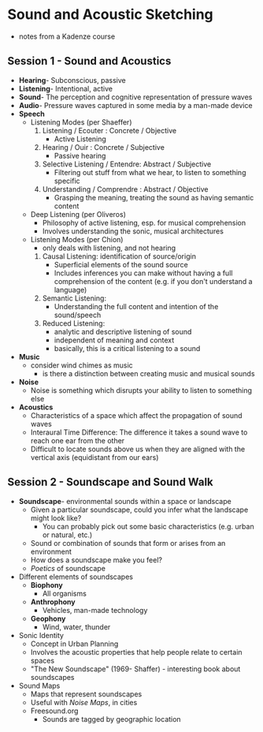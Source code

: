 Sound and Acoustic Sketching
========================

- notes from a Kadenze course

## Session 1 - Sound and Acoustics
- **Hearing**- Subconscious, passive
- **Listening**- Intentional, active
- **Sound**- The perception and cognitive representation of pressure waves
- **Audio**- Pressure waves captured in some media by a man-made device
- **Speech**
    - Listening Modes (per Shaeffer)
        1. Listening / Ecouter : Concrete / Objective
            - Active Listening
        2. Hearing / Ouir : Concrete / Subjective
            - Passive hearing
        3. Selective Listening / Entendre: Abstract / Subjective
            - Filtering out stuff from what we hear, to listen to something specific
        4. Understanding / Comprendre : Abstract / Objective
            - Grasping the meaning, treating the sound as having semantic content
    - Deep Listening (per Oliveros)
        - Philosophy of active listening, esp. for musical comprehension
        - Involves understanding the sonic, musical architectures
    - Listening Modes (per Chion)
        - only deals with listening, and not hearing
        1. Causal Listening: identification of source/origin
            - Superficial elements of the sound source
            - Includes inferences you can make without having a full comprehension of the content (e.g. if you don't understand a language)
        2. Semantic Listening: 
            - Understanding the full content and intention of the sound/speech
        3. Reduced Listening:
            - analytic and descriptive listening of sound
            - independent of meaning and context
            - basically, this is a critical listening to a sound
- **Music**
    - consider wind chimes as music
        - is there a distinction between creating music and musical sounds
- **Noise**
    - Noise is something which disrupts your ability to listen to something else
- **Acoustics** 
    - Characteristics of a space which affect the propagation of sound waves
    - Interaural Time Difference: The difference it takes a sound wave to reach one ear from the other
    - Difficult to locate sounds above us when they are aligned with the vertical axis (equidistant from our ears)

## Session 2 - Soundscape and Sound Walk
- **Soundscape**- environmental sounds within a space or landscape
    - Given a particular soundscape, could you infer what the landscape might look like?
        - You can probably pick out some basic characteristics (e.g. urban or natural, etc.)
    - Sound or combination of sounds that form or arises from an environment
    - How does a soundscape make you feel?
    - *Poetics* of soundscape
- Different elements of soundscapes
    - **Biophony**
        - All organisms
    - **Anthrophony**
        - Vehicles, man-made technology
    - **Geophony**
        - Wind, water, thunder
- Sonic Identity
    - Concept in Urban Planning
    - Involves the acoustic properties that help people relate to certain spaces
    - "The New Soundscape" (1969- Shaffer) - interesting book about soundscapes
- Sound Maps
    - Maps that represent soundscapes
    - Useful with *Noise Maps*, in cities
    - Freesound.org
        - Sounds are tagged by geographic location    
    